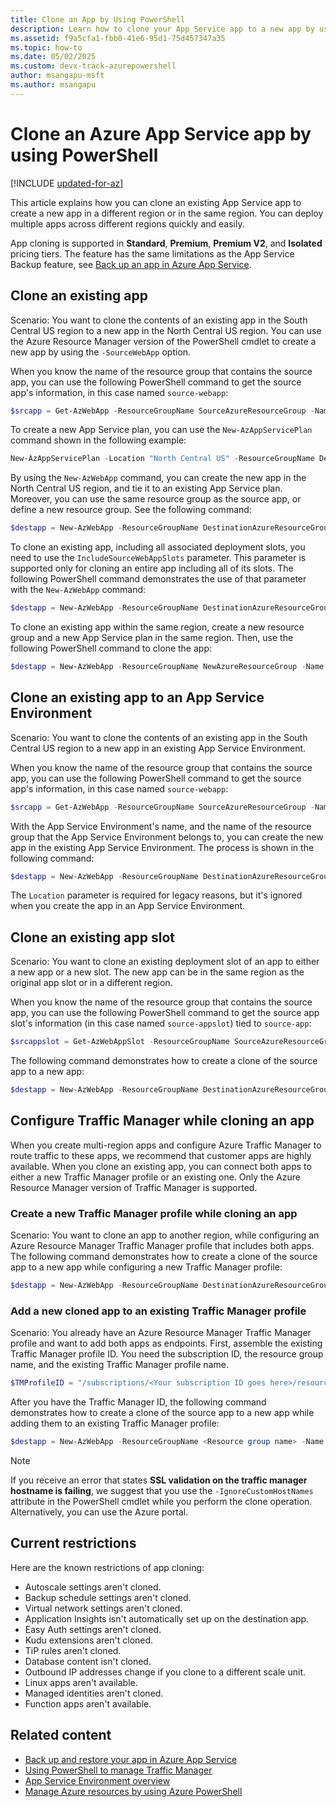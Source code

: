 ```yaml
---
title: Clone an App by Using PowerShell
description: Learn how to clone your App Service app to a new app by using PowerShell. Learn about various cloning scenarios, including Traffic Manager integration.
ms.assetid: f9a5cfa1-fbb0-41e6-95d1-75d457347a35
ms.topic: how-to
ms.date: 05/02/2025
ms.custom: devx-track-azurepowershell
author: msangapu-msft
ms.author: msangapu
---
```

# Clone an Azure App Service app by using PowerShell

[!INCLUDE [updated-for-az](~/reusable-content/ce-skilling/azure/includes/updated-for-az.md)]

This article explains how you can clone an existing App Service app to create a new app in a different region or in the same region. You can deploy multiple apps across different regions quickly and easily.

App cloning is supported in **Standard**, **Premium**, **Premium V2**, and **Isolated** pricing tiers. The feature has the same limitations as the App Service Backup feature, see [Back up an app in Azure App Service](manage-backup.md).

## Clone an existing app

Scenario: You want to clone the contents of an existing app in the South Central US region to a new app in the North Central US region. You can use the Azure Resource Manager version of the PowerShell cmdlet to create a new app by using the `-SourceWebApp` option.

When you know the name of the resource group that contains the source app, you can use the following PowerShell command to get the source app's information, in this case named `source-webapp`:

```powershell
$srcapp = Get-AzWebApp -ResourceGroupName SourceAzureResourceGroup -Name source-webapp
```

To create a new App Service plan, you can use the `New-AzAppServicePlan` command shown in the following example:

```powershell
New-AzAppServicePlan -Location "North Central US" -ResourceGroupName DestinationAzureResourceGroup -Name DestinationAppServicePlan -Tier Standard
```

By using the `New-AzWebApp` command, you can create the new app in the North Central US region, and tie it to an existing App Service plan. Moreover, you can use the same resource group as the source app, or define a new resource group. See the following command:

```powershell
$destapp = New-AzWebApp -ResourceGroupName DestinationAzureResourceGroup -Name dest-webapp -Location "North Central US" -AppServicePlan DestinationAppServicePlan -SourceWebApp $srcapp
```

To clone an existing app, including all associated deployment slots, you need to use the `IncludeSourceWebAppSlots` parameter. This parameter is supported only for cloning an entire app including all of its slots. The following PowerShell command demonstrates the use of that parameter with the `New-AzWebApp` command:

```powershell
$destapp = New-AzWebApp -ResourceGroupName DestinationAzureResourceGroup -Name dest-webapp -Location "North Central US" -AppServicePlan DestinationAppServicePlan -SourceWebApp $srcapp -IncludeSourceWebAppSlots
```

To clone an existing app within the same region, create a new resource group and a new App Service plan in the same region. Then, use the following PowerShell command to clone the app:

```powershell
$destapp = New-AzWebApp -ResourceGroupName NewAzureResourceGroup -Name dest-webapp -Location "South Central US" -AppServicePlan NewAppServicePlan -SourceWebApp $srcapp
```

## Clone an existing app to an App Service Environment

Scenario: You want to clone the contents of an existing app in the South Central US region to a new app in an existing App Service Environment.

When you know the name of the resource group that contains the source app, you can use the following PowerShell command to get the source app's information, in this case named `source-webapp`:

```powershell
$srcapp = Get-AzWebApp -ResourceGroupName SourceAzureResourceGroup -Name source-webapp
```

With the App Service Environment's name, and the name of the resource group that the App Service Environment belongs to, you can create the new app in the existing App Service Environment. The process is shown in the following command:

```powershell
$destapp = New-AzWebApp -ResourceGroupName DestinationAzureResourceGroup -Name dest-webapp -Location "North Central US" -AppServicePlan DestinationAppServicePlan -ASEName DestinationASE -ASEResourceGroupName DestinationASEResourceGroupName -SourceWebApp $srcapp
```

The `Location` parameter is required for legacy reasons, but it's ignored when you create the app in an App Service Environment.

## Clone an existing app slot

Scenario: You want to clone an existing deployment slot of an app to either a new app or a new slot. The new app can be in the same region as the original app slot or in a different region.

When you know the name of the resource group that contains the source app, you can use the following PowerShell command to get the source app slot's information (in this case named `source-appslot`) tied to `source-app`:

```powershell
$srcappslot = Get-AzWebAppSlot -ResourceGroupName SourceAzureResourceGroup -Name source-app -Slot source-appslot
```

The following command demonstrates how to create a clone of the source app to a new app:

```powershell
$destapp = New-AzWebApp -ResourceGroupName DestinationAzureResourceGroup -Name dest-app -Location "North Central US" -AppServicePlan DestinationAppServicePlan -SourceWebApp $srcappslot
```

## Configure Traffic Manager while cloning an app

When you create multi-region apps and configure Azure Traffic Manager to route traffic to these apps, we recommend that customer apps are highly available. When you clone an existing app, you can connect both apps to either a new Traffic Manager profile or an existing one. Only the Azure Resource Manager version of Traffic Manager is supported.

### Create a new Traffic Manager profile while cloning an app

Scenario: You want to clone an app to another region, while configuring an Azure Resource Manager Traffic Manager profile that includes both apps. The following command demonstrates how to create a clone of the source app to a new app while configuring a new Traffic Manager profile:

```powershell
$destapp = New-AzWebApp -ResourceGroupName DestinationAzureResourceGroup -Name dest-webapp -Location "South Central US" -AppServicePlan DestinationAppServicePlan -SourceWebApp $srcapp -TrafficManagerProfileName newTrafficManagerProfile
```

### Add a new cloned app to an existing Traffic Manager profile

Scenario: You already have an Azure Resource Manager Traffic Manager profile and want to add both apps as endpoints. First, assemble the existing Traffic Manager profile ID. You need the subscription ID, the resource group name, and the existing Traffic Manager profile name.

```powershell
$TMProfileID = "/subscriptions/<Your subscription ID goes here>/resourceGroups/<Your resource group name goes here>/providers/Microsoft.TrafficManagerProfiles/ExistingTrafficManagerProfileName"
```

After you have the Traffic Manager ID, the following command demonstrates how to create a clone of the source app to a new app while adding them to an existing Traffic Manager profile:

```powershell
$destapp = New-AzWebApp -ResourceGroupName <Resource group name> -Name dest-webapp -Location "South Central US" -AppServicePlan DestinationAppServicePlan -SourceWebApp $srcapp -TrafficManagerProfileId $TMProfileID
```

> [!NOTE]
> If you receive an error that states **SSL validation on the traffic manager hostname is failing**, we suggest that you use the `-IgnoreCustomHostNames` attribute in the PowerShell cmdlet while you perform the clone operation. Alternatively, you can use the Azure portal.

## Current restrictions

Here are the known restrictions of app cloning:

* Autoscale settings aren't cloned.
* Backup schedule settings aren't cloned.
* Virtual network settings aren't cloned.
* Application Insights isn't automatically set up on the destination app.
* Easy Auth settings aren't cloned.
* Kudu extensions aren't cloned.
* TiP rules aren't cloned.
* Database content isn't cloned.
* Outbound IP addresses change if you clone to a different scale unit.
* Linux apps aren't available.
* Managed identities aren't cloned.
* Function apps aren't available.

## Related content

* [Back up and restore your app in Azure App Service](manage-backup.md)
* [Using PowerShell to manage Traffic Manager](../traffic-manager/traffic-manager-powershell-arm.md)
* [App Service Environment overview](environment/intro.md)
* [Manage Azure resources by using Azure PowerShell](../azure-resource-manager/management/manage-resources-powershell.md)
